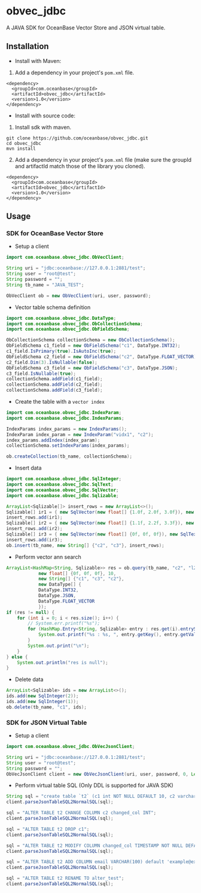 # obvec_jdbc

A JAVA SDK for OceanBase Vector Store and JSON virtual table.

## Installation

- Install with Maven:

1. Add a dependency in your project's `pom.xml` file.

```
<dependency>
  <groupId>com.oceanbase</groupId>
  <artifactId>obvec_jdbc</artifactId>
  <version>1.0</version>
</dependency>
```

- Install with source code:

1. Install sdk with maven.  

```
git clone https://github.com/oceanbase/obvec_jdbc.git
cd obvec_jdbc
mvn install
```

2. Add a dependency in your project's `pom.xml` file (make sure the groupId and artifactId match those of the library you cloned).

```
<dependency>
  <groupId>com.oceanbase</groupId>
  <artifactId>obvec_jdbc</artifactId>
  <version>1.0</version>
</dependency>
```

## Usage

### SDK for OceanBase Vector Store

- Setup a client

```java
import com.oceanbase.obvec_jdbc.ObVecClient;

String uri = "jdbc:oceanbase://127.0.0.1:2881/test";
String user = "root@test";
String password = "";
String tb_name = "JAVA_TEST";

ObVecClient ob = new ObVecClient(uri, user, password);
```

- Vector table schema definition

```java
import com.oceanbase.obvec_jdbc.DataType;
import com.oceanbase.obvec_jdbc.ObCollectionSchema;
import com.oceanbase.obvec_jdbc.ObFieldSchema;

ObCollectionSchema collectionSchema = new ObCollectionSchema();
ObFieldSchema c1_field = new ObFieldSchema("c1", DataType.INT32);
c1_field.IsPrimary(true).IsAutoInc(true);
ObFieldSchema c2_field = new ObFieldSchema("c2", DataType.FLOAT_VECTOR);
c2_field.Dim(3).IsNullable(false);
ObFieldSchema c3_field = new ObFieldSchema("c3", DataType.JSON);
c3_field.IsNullable(true);
collectionSchema.addField(c1_field);
collectionSchema.addField(c2_field);
collectionSchema.addField(c3_field);
```

- Create the table with a `vector index`

```java
import com.oceanbase.obvec_jdbc.IndexParam;
import com.oceanbase.obvec_jdbc.IndexParams;

IndexParams index_params = new IndexParams();
IndexParam index_param = new IndexParam("vidx1", "c2");
index_params.addIndex(index_param);
collectionSchema.setIndexParams(index_params);

ob.createCollection(tb_name, collectionSchema);
```

- Insert data

```java
import com.oceanbase.obvec_jdbc.SqlInteger;
import com.oceanbase.obvec_jdbc.SqlText;
import com.oceanbase.obvec_jdbc.SqlVector;
import com.oceanbase.obvec_jdbc.Sqlizable;

ArrayList<Sqlizable[]> insert_rows = new ArrayList<>();
Sqlizable[] ir1 = { new SqlVector(new float[] {1.0f, 2.0f, 3.0f}), new SqlText("{\"doc\": \"oceanbase doc 1\"}") };
insert_rows.add(ir1);
Sqlizable[] ir2 = { new SqlVector(new float[] {1.1f, 2.2f, 3.3f}), new SqlText("{\"doc\": \"oceanbase doc 2\"}") };
insert_rows.add(ir2);
Sqlizable[] ir3 = { new SqlVector(new float[] {0f, 0f, 0f}), new SqlText("{\"doc\": \"oceanbase doc 3\"}") };
insert_rows.add(ir3);
ob.insert(tb_name, new String[] {"c2", "c3"}, insert_rows);
```

- Perform vector ann search

```java
ArrayList<HashMap<String, Sqlizable>> res = ob.query(tb_name, "c2", "l2", 
            new float[] {0f, 0f, 0f}, 10,
            new String[] {"c1", "c3", "c2"},
            new DataType[] {
            DataType.INT32,
            DataType.JSON,
            DataType.FLOAT_VECTOR
            });
if (res != null) {
    for (int i = 0; i < res.size(); i++) {
        // System.err.printf("%s");
        for (HashMap.Entry<String, Sqlizable> entry : res.get(i).entrySet()) {
            System.out.printf("%s : %s, ", entry.getKey(), entry.getValue().toString());
        }
        System.out.print("\n");
    }
} else {
    System.out.println("res is null");
}
```

- Delete data

```java
ArrayList<Sqlizable> ids = new ArrayList<>();
ids.add(new SqlInteger(2));
ids.add(new SqlInteger(1));
ob.delete(tb_name, "c1", ids);
```

### SDK for JSON Virtual Table

- Setup a client

```java
import com.oceanbase.obvec_jdbc.ObVecJsonClient;

String uri = "jdbc:oceanbase://127.0.0.1:2881/test";
String user = "root@test";
String password = "";
ObVecJsonClient client = new ObVecJsonClient(uri, user, password, 0, Level.INFO);
```

- Perform virtual table SQL (Only DDL is supported for JAVA SDK)

```java
String sql = "create table `t2` (c1 int NOT NULL DEFAULT 10, c2 varchar(30) DEFAULT 'ca', c3 varchar not null, c4 decimal(10, 2), c5 timestamp default current_timestamp);";
client.parseJsonTableSQL2NormalSQL(sql);

sql = "ALTER TABLE t2 CHANGE COLUMN c2 changed_col INT";
client.parseJsonTableSQL2NormalSQL(sql);

sql = "ALTER TABLE t2 DROP c1";
client.parseJsonTableSQL2NormalSQL(sql);

sql = "ALTER TABLE t2 MODIFY COLUMN changed_col TIMESTAMP NOT NULL DEFAULT current_timestamp";
client.parseJsonTableSQL2NormalSQL(sql);

sql = "ALTER TABLE t2 ADD COLUMN email VARCHAR(100) default 'example@example.com'";
client.parseJsonTableSQL2NormalSQL(sql);

sql = "ALTER TABLE t2 RENAME TO alter_test";
client.parseJsonTableSQL2NormalSQL(sql);
```
